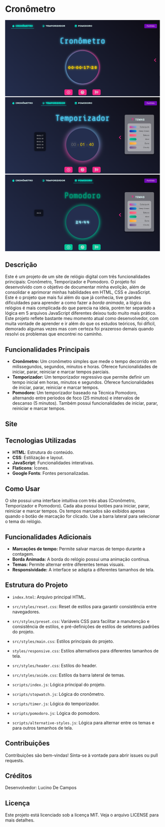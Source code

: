 # Cronômetro

![Captura de tela 2](/src/screenshots/captura%20de%20tela%201.png)
![Captura de tela 3](/src/screenshots/captura%20de%20tela%202.png)
![Captura de tela 4](/src/screenshots/captura%20de%20tela%203.png)


## Descrição


Este é um projeto de um site de relógio digital com três funcionalidades principais: Cronômetro, Temporizador e Pomodoro. O projeto foi desenvolvido com o objetivo de documentar minha evolição, além de consolidar e aprimorar minhas habilidades em HTML, CSS e JavaScript. Este é o projeto que mais fui além do que já conhecia, tive grandes dificuldades para aprender a como fazer a *borda animada*, a lógica dos relógios é mais complicada do que parecia na ideia, porém ter separado a lógica em 5 arquivos JavaScript diferentes deixou tudo muito mais prático. Este projeto reflete bastante meu momento atual como desenvolvedor, com muita vontade de aprender e ir além do que os estudos teóricos, foi dificil, demorado algumas vezes mas com certeza foi prazeroso demais quando resolvi os problemas que encontrei no caminho.

## Funcionalidades Principais

* **Cronômetro:** Um cronômetro simples que mede o tempo decorrido em milissegundos, segundos, minutos e horas.  Oferece funcionalidades de iniciar, parar, reiniciar e marcar tempos parciais.
* **Temporizador:** Um temporizador regressivo que permite definir um tempo inicial em horas, minutos e segundos.  Oferece funcionalidades de iniciar, parar, reiniciar e marcar tempos.
* **Pomodoro:** Um temporizador baseado na Técnica Pomodoro, alternando entre períodos de foco (25 minutos) e intervalos de descanso (5 minutos).  Também possui funcionalidades de iniciar, parar, reiniciar e marcar tempos.

## Site



## Tecnologias Utilizadas

- **HTML**: Estrutura do conteúdo.
- **CSS**: Estilização e layout.
- **JavaScript**: Funcionalidades interativas.
- **Flaticons**: Ícones.
- **Google Fonts**: Fontes personalizadas.

## Como Usar

O site possui uma interface intuitiva com três abas (Cronômetro, Temporizador e Pomodoro).  Cada aba possui botões para iniciar, parar, reiniciar e marcar tempos. Os tempos marcados são exibidos apenas quando o botão de marcação for clicado. Use a barra lateral para selecionar o tema do relógio.


## Funcionalidades Adicionais

* **Marcações de tempo:** Permite salvar marcas de tempo durante a contagem.
* **Borda Animada:** A borda do relógio possui uma animação contínua.
* **Temas:** Permite alternar entre diferentes temas visuais.
* **Responsividade:** A interface se adapta a diferentes tamanhos de tela.


## Estrutura do Projeto
- `index.html`: Arquivo principal HTML.

- `src/styles/reset.css`: Reset de estilos para garantir consistência entre navegadores.
- `src/styles/preset.css`: Variáveis CSS para facilitar a manutenção e consistência de estilos, e pré-definições de estilos de seletores padrões do projeto.
- `src/styles/main.css`: Estilos principais do projeto.
- `styles/responsive.css`: Estilos alternativos para diferentes tamanhos de tela.
- `src/styles/header.css`: Estilos do header.
- `src/styles/aside.css`: Estilos da barra lateral de temas.

- `scripts/index.js`: Lógica principal do projeto.
- `scripts/stopwatch.js`: Lógica do cronômetro.
- `scripts/timer.js`: Lógica do temporizador.
- `scripts/pomodoro.js`: Lógica do pomodoro.
- `scripts/alternative-styles.js`: Lógica para alternar entre os temas e para outros tamanhos de tela.

## Contribuições

Contribuições são bem-vindas!  Sinta-se à vontade para abrir issues ou pull requests.


## Créditos

Desenvolvedor: Lucino De Campos

## Licença

Este projeto está licenciado sob a licença MIT. Veja o arquivo LICENSE para mais detalhes.

